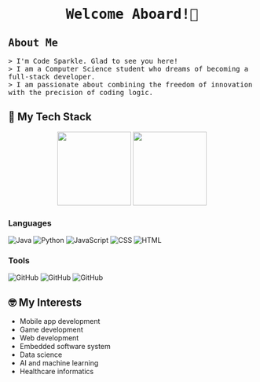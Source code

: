 <h1 align="center"><samp> Welcome Aboard!👋 </samp></h1>

<!-- Introduction --->

## <samp>About Me</samp>
<p align="left">
  <samp>&gt; I'm Code Sparkle. Glad to see you here! <br/>&gt; I am a Computer Science student who dreams of becoming a full-stack developer. <br/>&gt; I am passionate about combining the freedom of innovation with the precision of coding logic.</samp>
</p>

## 🌱 My Tech Stack

<p align="center">
  <img height="150" src="https://github-readme-stats.vercel.app/api/top-langs/?username=code-sparkle&show_icons=true&layout=compact&theme=radical"/>
  <!-- <img height="180em" src="https://github-readme-stats.vercel.app/api?username=code-sparkle&show_icons=true&count_private=true&include_all_commits=true&theme=neon" /> -->
  <img height="150" src="https://streak-stats.demolab.com/?user=code-sparkle&border_radius=6&theme=radical"/>
</p>

<!-- Skill List --->
### Languages
<p>
  <img alt="Java" src="https://img.shields.io/badge/Java-black?"/>
  <img alt="Python" src="https://img.shields.io/badge/Python-black?logo=python&logoColor=white"/>
  <img alt="JavaScript" src="https://img.shields.io/badge/JavaScript-black?logo=javascript&logoColor=white"/>
  <img alt="CSS" src="https://img.shields.io/badge/CSS3-black?logo=css3&logoColor=white"/>
  <img alt="HTML" src="https://img.shields.io/badge/HTML5-black?logo=html5&logoColor=white"/>
</p>

### Tools 
<p>
  <img alt="GitHub" src="https://img.shields.io/badge/GitHub-black?logo=github&logoColor=white"/>
  <img alt="GitHub" src="https://img.shields.io/badge/Eclipse-black?logo=eclipseide&logoColor=white"/>
  <img alt="GitHub" src="https://img.shields.io/badge/VS_Code-black?logo=visualstudiocode&logoColor=white"/>
</p>

<!-- <a href=https://skillicons.dev"> <img src="https://skillicons.dev/icons?i=java,python,js,html,css&theme=light"/> </a> -->

## 🤓 My Interests

- Mobile app development
- Game development
- Web development
- Embedded software system
- Data science
- AI and machine learning
- Healthcare informatics

